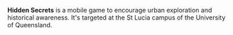 
**Hidden Secrets** is a mobile game to encourage urban exploration and historical awareness. It's targeted at the St Lucia campus of the University of Queensland.

